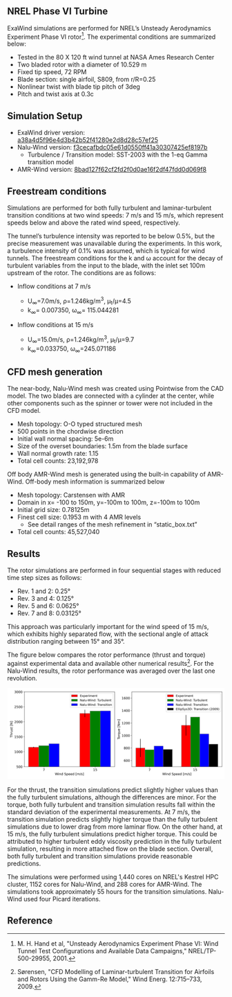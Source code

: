 <!-- This file is automatically compiled into the website. Begin headings with ## (or lower), not #, to avoid breaking the website heading hierarchy. -->

## NREL Phase VI Turbine

ExaWind simulations are performed for NREL’s Unsteady Aerodynamics Experiment Phase VI rotor[^1]. The experimental conditions are summarized below:

- Tested in the 80 X 120 ft wind tunnel at NASA Ames Research Center 
- Two bladed rotor with a diameter of 10.529 m 
- Fixed tip speed, 72 RPM
- Blade section: single airfoil, S809, from r/R=0.25 
- Nonlinear twist with blade tip pitch of 3deg
- Pitch and twist axis at 0.3c

## Simulation Setup
- ExaWind driver version: [a38a4d5f96e4d3b42b52f41280e2d8d28c57ef25]( https://github.com/Exawind/exawind-driver/commit/a38a4d5f96e4d3b42b52f41280e2d8d28c57ef25)
- Nalu-Wind version: [f3cecafbdc05e61d0550ff41a30307425ef8197b](https://github.com/Exawind/nalu-wind/commit/f3cecafbdc05e61d0550ff41a30307425ef8197b)
   - Turbulence / Transition model: SST-2003 with the 1-eq Gamma transition model
- AMR-Wind version: [8bad127f62cf2fd2f0d0ae16f2df47fdd0d069f8]( https://github.com/Exawind/amr-wind/commit/8bad127f62cf2fd2f0d0ae16f2df47fdd0d069f8)  

## Freestream conditions

Simulations are performed for both fully turbulent and laminar-turbulent transition conditions at two wind speeds: 7 m/s and 15 m/s, which represent speeds below and above the rated wind speed, respectively.

The tunnel’s turbulence intensity was reported to be below 0.5%, but the precise measurement was unavailable during the experiments. In this work, a turbulence intensity of 0.1% was assumed, which is typical for wind tunnels. The freestream conditions for the k and ω account for the decay of turbulent variables from the input to the blade, with the inlet set 100m upstream of the rotor. The conditions are as follows:

- Inflow conditions at 7 m/s
    - U<sub>∞</sub>=7.0m/s, ρ=1.246kg/m<sup>3</sup>, µ<sub>t</sub>/µ=4.5
    - k<sub>∞</sub>= 0.007350, ω<sub>∞</sub>= 115.044281

- Inflow conditions at 15 m/s
    - U<sub>∞</sub>=15.0m/s, ρ=1.246kg/m<sup>3</sup>, µ<sub>t</sub>/µ=9.7
    - k<sub>∞</sub>=0.033750, ω<sub>∞</sub>=245.071186

## CFD mesh generation

The near-body, Nalu-Wind mesh was created using Pointwise from the CAD model. The two blades are connected with a cylinder at the center, while other components such as the spinner or tower were not included in the CFD model.
- Mesh topology: O-O typed structured mesh
- 500 points in the chordwise direction
- Initial wall normal spacing: 5e-6m
- Size of the overset boundaries: 1.5m from the blade surface
- Wall normal growth rate: 1.15 
- Total cell counts: 23,192,978

Off body 
AMR-Wind mesh is generated using the built-in capability of AMR-Wind. Off-body mesh information is summarized below 
- Mesh topology: Carstensen with AMR
- Domain in x= -100 to 150m, y=-100m to 100m, z=-100m to 100m
- Initial grid size: 0.78125m
- Finest cell size: 0.1953 m with 4 AMR levels
   - See detail ranges of the mesh refinement in “static_box.txt”
- Total cell counts: 45,527,040

## Results

The rotor simulations are performed in four sequential stages with reduced time step sizes as follows:

- Rev. 1 and 2: 0.25°
- Rev. 3 and 4: 0.125°
- Rev. 5 and 6: 0.0625°
- Rev. 7 and 8: 0.03125°

This approach was particularly important for the wind speed of 15 m/s, which exhibits highly separated flow, with the sectional angle of attack distribution ranging between 15° and 35°.

The figure below compares the rotor performance (thrust and torque) against experimental data and available other numerical results[^2]. For the Nalu-Wind results, the rotor performance was averaged over the last one revolution.

<img src="fig/PhaseVi.png" alt="Cf" width="1000">

For the thrust, the transition simulations predict slightly higher values than the fully turbulent simulations, although the differences are minor. For the torque, both fully turbulent and transition simulation results fall within the standard deviation of the experimental measurements. At 7 m/s, the transition simulation predicts slightly higher torque than the fully turbulent simulations due to lower drag from more laminar flow. On the other hand, at 15 m/s, the fully turbulent simulations predict higher torque. This could be attributed to higher turbulent eddy viscosity prediction in the fully turbulent simulation, resulting in more attached flow on the blade section. Overall, both fully turbulent and transition simulations provide reasonable predictions.

The simulations were performed using 1,440 cores on NREL's Kestrel HPC cluster, 1152 cores for Nalu-Wind, and 288 cores for AMR-Wind. The simulations took approximately 55 hours for the transition simulations. Nalu-Wind used four Picard iterations.

## Reference
[^1]: M. H. Hand et al, "Unsteady Aerodynamics Experiment Phase VI: Wind Tunnel Test Configurations and Available Data Campaigns," NREL/TP-500-29955, 2001.
[^2]: Sørensen, "CFD Modelling of Laminar-turbulent Transition for Airfoils and Rotors Using the Gamm-Re Model," Wind Energ. 12:715–733, 2009.


